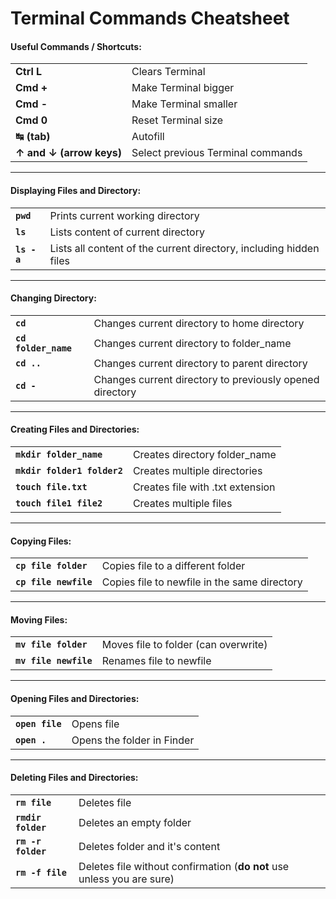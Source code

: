 # Terminal Commands Cheatsheet

#### Useful Commands / Shortcuts:
||| 
|---|---|
|**Ctrl L**|Clears Terminal|
|**Cmd +**|Make Terminal bigger|
|**Cmd -**|Make Terminal smaller|
|**Cmd 0**|Reset Terminal size|
|**↹ (tab)**|Autofill|
|**↑ and ↓ (arrow keys)**|Select previous Terminal commands|
---
#### Displaying Files and Directory:
||| 
|---|---|
|**`pwd`**|Prints current working directory|
|**`ls`**|Lists content of current directory|
|**`ls -a`**|Lists all content of the current directory, including hidden files|
---

#### Changing Directory:
||| 
|---|---|
|**`cd `**|Changes current directory to home directory|
|**`cd folder_name`**|Changes current directory to folder_name|
|**`cd ..`**|Changes current directory to parent directory|
|**`cd -`**|Changes current directory to previously opened directory|
---
#### Creating Files and Directories:
||| 
|---|----|
|**`mkdir folder_name`**|Creates directory folder_name|
|**`mkdir folder1 folder2`**|Creates multiple directories|
|**`touch file.txt`**|Creates file with .txt extension|
|**`touch file1 file2`**|Creates multiple files|
---
#### Copying Files:
||| 
|---|----|
|**`cp file folder`**|Copies file to a different folder|
|**`cp file newfile`**|Copies file to newfile in the same directory|
---
#### Moving Files: 
||| 
|---|----|
|**`mv file folder`**|Moves file to folder (can overwrite)|
|**`mv file newfile`**|Renames file to newfile|
---
#### Opening Files and Directories:
||| 
|---|----|
|**`open file`**|Opens file|
|**`open .`**|Opens the folder in Finder|
---
#### Deleting Files and Directories:
||| 
|---|----|
|**`rm file`**|Deletes file|
|**`rmdir folder`**|Deletes an empty folder|
|**`rm -r folder`**|Deletes folder and it's content|
|**`rm -f file`**|Deletes file without confirmation (**do not** use unless you are sure)|


